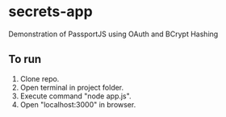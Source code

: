 # secrets-app

Demonstration of PassportJS using OAuth and BCrypt Hashing

## To run
1. Clone repo.
2. Open terminal in project folder.
3. Execute command "node app.js".
4. Open "localhost:3000" in browser.
